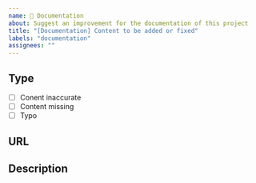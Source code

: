 ```yaml
---
name: 📖 Documentation
about: Suggest an improvement for the documentation of this project
title: "[Documentation] Content to be added or fixed"
labels: "documentation"
assignees: ""
---
```


## Type
* [ ] Conent inaccurate
* [ ] Content missing
* [ ] Typo

## URL
<!-- URL to the code we did not clearly describe or the document page where the content is inaccurate -->

## Description
<!-- A clear and concise description of what content should be added or fixed -->
